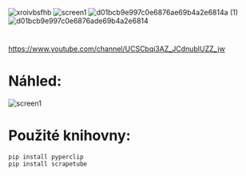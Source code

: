 ![xroivbsfhb](https://user-images.githubusercontent.com/82058894/167011029-39fe5fd3-9548-4015-a4ac-af8b4437fe1f.png)
![screen1](https://user-images.githubusercontent.com/82058894/167012491-443749de-973e-435a-839f-1eb1e661ba4f.jpg)
![d01bcb9e997c0e6876ae69b4a2e6814a (1)](https://user-images.githubusercontent.com/82058894/167687453-8381a78a-f9c8-4086-b077-2ce326075fd7.png)
![d01bcb9e997c0e6876ade69b4a2e6814](https://user-images.githubusercontent.com/82058894/167688184-be9bdfc0-6c62-4aa9-bb39-901c5c7db88f.png)
#
https://www.youtube.com/channel/UCSCbqi3AZ_JCdnubIUZZ_jw
#

# Náhled:
![screen1](https://user-images.githubusercontent.com/82058894/168434551-5f4ae3a6-0ee3-4540-83de-f8197dc0dad2.png)



# Použité knihovny:
```
pip install pyperclip
pip install scrapetube

```

